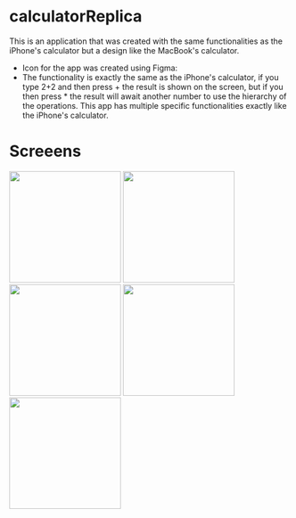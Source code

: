 # calculatorReplica
This is an application that was created with the same functionalities as the iPhone's calculator but a design like the MacBook's calculator.

* Icon for the app was created using Figma:
* The functionality is exactly the same as the iPhone's calculator, if you type 2+2 and then press + the result is shown on the screen, but if you then press * the result will await another number to use the hierarchy of the operations. This app has multiple specific functionalities exactly like the iPhone's calculator.

# Screeens

<img src="https://i.ibb.co/6bCwmxb/IMG-7199.jpg" width="200">
<img src="https://i.ibb.co/vjD294q/IMG-7308.jpg" width="200">
<img src="https://i.ibb.co/kxM20yH/IMG-7309.jpg" width="200">
<img src="https://i.ibb.co/0KW7ZhM/IMG-7310.jpg" width="200">
<img src="https://i.ibb.co/8cZyfzc/IMG-7311.jpg" width="200">

<!---
https://ibb.co/G5FgmQp
https://ibb.co/xD3qGsC
https://ibb.co/zFLMbGR
https://ibb.co/Hd8cbNd
-->
